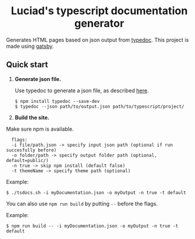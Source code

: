 <h1 align="center">
  Luciad's typescript documentation generator
</h1>

Generates HTML pages based on json output from  [typedoc](https://typedoc.org/). This project is made using [gatsby](www.gatsby.org).


## Quick start

1.  **Generate json file.**

    Use typedoc to generate a json file, as described [here](https://typedoc.org/api/).

    ```shell
    $ npm install typedoc --save-dev
    $ typedoc --json path/to/output.json path/to/typescript/project/
    ```

  1. **Build the site.**

  Make sure npm is available.

  ```shell
    flags:
    -i file/path.json -> specify input json path (optional if run succesfully before)
    -o folder/path -> specify output folder path (optional, default=public/)
    -n true -> skip npm install (default false)
    -t themeName -> specify theme path (optional)
  ```

  Example:

  ```shell
  $ ./tsdocs.sh -i myDocumentation.json -o myOutput -n true -t default
  ```

  You can also use ```npm run build``` by putting ```--``` before the flags.

  Example:

  ```shell
  $ npm run build -- -i myDocumentation.json -o myOutput -n true -t default
  ```